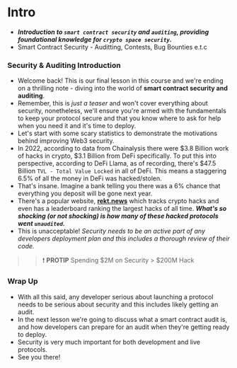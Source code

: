 # Intro
- ***Introduction to `smart contract security` and `auditing`, providing foundational knowledge for `crypto space security`.***
- Smart Contract Security - Auditting, Contests, Bug Bounties e.t.c

### Security & Auditing Introduction
- Welcome back! This is our final lesson in this course and we're ending on a thrilling note - diving into the world of **smart contract security and auditing**.
- Remember, this is _just a teaser_ and won't cover everything about security, nonetheless, we'll ensure you're armed with the fundamentals to keep your protocol secure and that you know where to ask for help when you need it and it's time to deploy.
- Let's start with some scary statistics to demonstrate the motivations behind improving Web3 security.
- In 2022, according to data from Chainalysis there were $3.8 Billion work of hacks in crypto, $3.1 Billion from DeFi specifically. To put this into perspective, according to DeFi Llama, as of recording, there's \$47.5 Billion `TVL - Total Value Locked` in all of DeFi. This means a staggering 6.5% of all the money in DeFi was hacked/stolen.
- That's insane. Imagine a bank telling you there was a 6% chance that everything you deposit will be gone next year.
- There's a popular website, **[rekt.news](https://rekt.news/)** which tracks crypto hacks and even has a leaderboard ranking the largest hacks of all time. ***What's so shocking (or not shocking) is how many of these hacked protocols went `unaudited`.***
- This is unacceptable! *Security needs to be an active part of any developers deployment plan and this includes a thorough review of their code.*

>> ❗ **PROTIP** Spending $2M on Security > $200M Hack

### Wrap Up
- With all this said, any developer serious about launching a protocol needs to be serious about security and this includes likely getting an audit.
- In the next lesson we're going to discuss what a smart contract audit is, and how developers can prepare for an audit when they're getting ready to deploy.
- Security is very much important for both development and live protocols.
- See you there!
